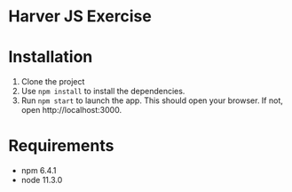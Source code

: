 Harver JS Exercise
============================

# Installation

1. Clone the project
2. Use `npm install` to install the dependencies.
3. Run `npm start` to launch the app. This should open your browser. If not, open http://localhost:3000.

# Requirements

- npm 6.4.1
- node 11.3.0
